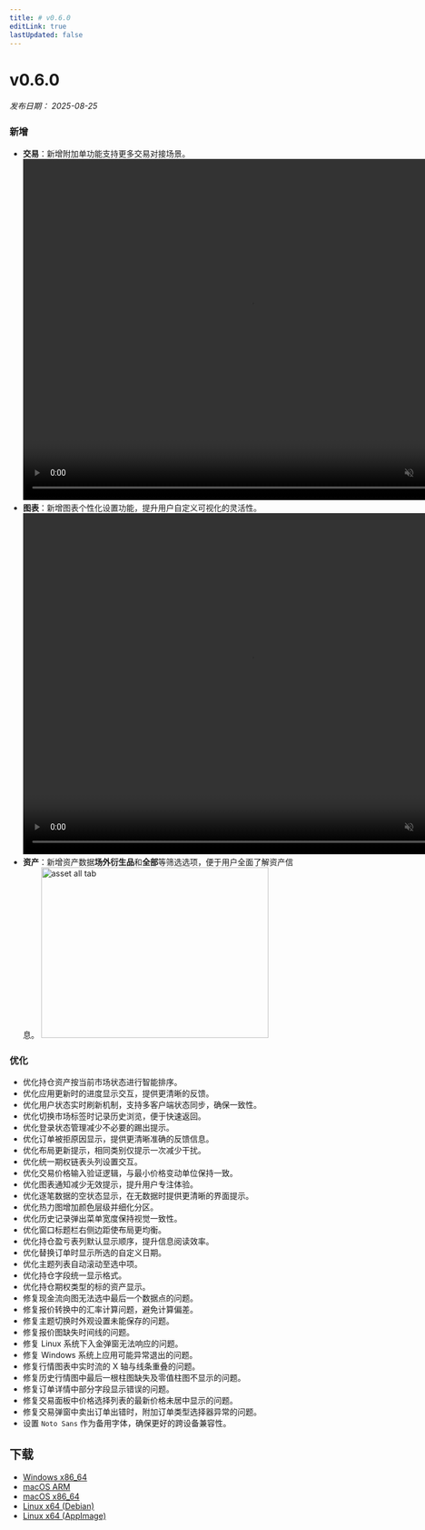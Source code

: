 ```yaml
---
title: # v0.6.0
editLink: true
lastUpdated: false
---
```


# v0.6.0 

_发布日期： 2025-08-25_

### 新增

- **交易**：新增附加单功能支持更多交易对接场景。
  <video src="https://assets.lbctrl.com/uploads/4033558b-aebf-4a04-9508-6dcfd6ec2617/attach-order.mp4" width="800" height="600" type="video/mp4" autoplay muted loop>您的瀏覽器不支援視頻標籤。</video>
- **图表**：新增图表个性化设置功能，提升用户自定义可视化的灵活性。
  <video src="https://assets.lbctrl.com/uploads/ad1f77ee-0c16-4703-be28-b94f70f1a376/chart-settings.mp4" width="800" height="600" type="video/mp4" autoplay muted loop>您的瀏覽器不支援視頻標籤。</video>
- **资产**：新增资产数据**场外衍生品**和**全部**等筛选选项，便于用户全面了解资产信息。
  <img src="https://assets.lbctrl.com/uploads/1c2d6988-ce98-46c8-8c36-ecc74b8027e3/asset-all-tab.png" alt="asset all tab" width="400" height="300">

### 优化

- 优化持仓资产按当前市场状态进行智能排序。
- 优化应用更新时的进度显示交互，提供更清晰的反馈。
- 优化用户状态实时刷新机制，支持多客户端状态同步，确保一致性。
- 优化切换市场标签时记录历史浏览，便于快速返回。
- 优化登录状态管理减少不必要的踢出提示。
- 优化订单被拒原因显示，提供更清晰准确的反馈信息。
- 优化布局更新提示，相同类别仅提示一次减少干扰。
- 优化统一期权链表头列设置交互。
- 优化交易价格输入验证逻辑，与最小价格变动单位保持一致。
- 优化图表通知减少无效提示，提升用户专注体验。
- 优化逐笔数据的空状态显示，在无数据时提供更清晰的界面提示。
- 优化热力图增加颜色层级并细化分区。
- 优化历史记录弹出菜单宽度保持视觉一致性。
- 优化窗口标题栏右侧边距使布局更均衡。
- 优化持仓盈亏表列默认显示顺序，提升信息阅读效率。
- 优化替换订单时显示所选的自定义日期。
- 优化主题列表自动滚动至选中项。
- 优化持仓字段统一显示格式。
- 优化持仓期权类型的标的资产显示。
- 修复现金流向图无法选中最后一个数据点的问题。
- 修复报价转换中的汇率计算问题，避免计算偏差。
- 修复主题切换时外观设置未能保存的问题。
- 修复报价图缺失时间线的问题。
- 修复 Linux 系统下入金弹窗无法响应的问题。
- 修复 Windows 系统上应用可能异常退出的问题。
- 修复行情图表中实时流的 X 轴与线条重叠的问题。
- 修复历史行情图中最后一根柱图缺失及零值柱图不显示的问题。
- 修复订单详情中部分字段显示错误的问题。
- 修复交易面板中价格选择列表的最新价格未居中显示的问题。
- 修复交易弹窗中卖出订单出错时，附加订单类型选择器异常的问题。
- 设置 `Noto Sans` 作为备用字体，确保更好的跨设备兼容性。

## 下载

- [Windows x86_64](https://assets.lbkrs.com/github/release/longbridge-desktop/stable/longbridge-v0.6.0-windows-x86_64.exe)
- [macOS ARM](https://assets.lbkrs.com/github/release/longbridge-desktop/stable/longbridge-v0.6.0-macos-aarch64.dmg)
- [macOS x86_64](https://assets.lbkrs.com/github/release/longbridge-desktop/stable/longbridge-v0.6.0-macos-x86_64.dmg)
- [Linux x64 (Debian)](https://assets.lbkrs.com/github/release/longbridge-desktop/stable/longbridge-v0.6.0-linux-x86_64.deb)
- [Linux x64 (AppImage)](https://assets.lbkrs.com/github/release/longbridge-desktop/stable/longbridge-v0.6.0-linux-x86_64.AppImage)